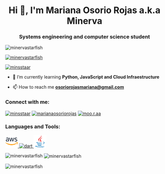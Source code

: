 <h1 align="center">Hi 👋, I'm Mariana Osorio Rojas a.k.a Minerva</h1>
<h3 align="center">Systems engineering and computer science student</h3>

<p align="left"> <img src="https://komarev.com/ghpvc/?username=minervastarfish&label=Profile%20views&color=0e75b6&style=flat" alt="minervastarfish" /> </p>

<p align="left"> <a href="https://github.com/ryo-ma/github-profile-trophy"><img src="https://github-profile-trophy.vercel.app/?username=minervastarfish" alt="minervastarfish" /></a> </p>

<p align="left"> <a href="https://twitter.com/minsstaar" target="blank"><img src="https://img.shields.io/twitter/follow/minsstaar?logo=twitter&style=for-the-badge" alt="minsstaar" /></a> </p>

- 🌱 I’m currently learning **Python, JavaScript and Cloud Infraestructure**

- 📫 How to reach me **osoriorojasmariana@gmail.com**

<h3 align="left">Connect with me:</h3>
<p align="left">
<a href="https://twitter.com/minsstaar" target="blank"><img align="center" src="https://raw.githubusercontent.com/rahuldkjain/github-profile-readme-generator/master/src/images/icons/Social/twitter.svg" alt="minsstaar" height="30" width="40" /></a>
<a href="https://linkedin.com/in/marianaosoriorojas" target="blank"><img align="center" src="https://raw.githubusercontent.com/rahuldkjain/github-profile-readme-generator/master/src/images/icons/Social/linked-in-alt.svg" alt="marianaosoriorojas" height="30" width="40" /></a>
<a href="https://instagram.com/moo.r.aa" target="blank"><img align="center" src="https://raw.githubusercontent.com/rahuldkjain/github-profile-readme-generator/master/src/images/icons/Social/instagram.svg" alt="moo.r.aa" height="30" width="40" /></a>
</p>

<h3 align="left">Languages and Tools:</h3>
<p align="left"> <a href="https://aws.amazon.com" target="_blank" rel="noreferrer"> <img src="https://raw.githubusercontent.com/devicons/devicon/master/icons/amazonwebservices/amazonwebservices-original-wordmark.svg" alt="aws" width="40" height="40"/> </a> <a href="https://dart.dev" target="_blank" rel="noreferrer"> <img src="https://www.vectorlogo.zone/logos/dartlang/dartlang-icon.svg" alt="dart" width="40" height="40"/> </a> <a href="https://www.java.com" target="_blank" rel="noreferrer"> <img src="https://raw.githubusercontent.com/devicons/devicon/master/icons/java/java-original.svg" alt="java" width="40" height="40"/> </a> </p>

<p><img align="left" src="https://github-readme-stats.vercel.app/api/top-langs?username=minervastarfish&show_icons=true&locale=en&layout=compact" alt="minervastarfish" /></p>

<p>&nbsp;<img align="center" src="https://github-readme-stats.vercel.app/api?username=minervastarfish&show_icons=true&locale=en" alt="minervastarfish" /></p>

<p><img align="center" src="https://github-readme-streak-stats.herokuapp.com/?user=minervastarfish&" alt="minervastarfish" /></p>
